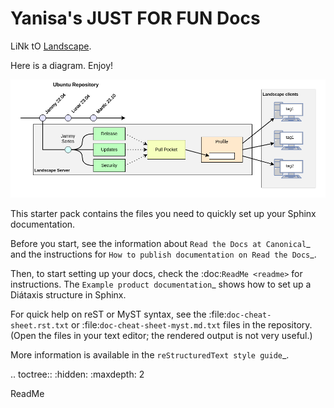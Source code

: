 Yanisa's JUST FOR FUN Docs
=============================

LiNk tO [Landscape]. 

Here is a diagram. Enjoy!

![Repo mirroring process diagram](/assets/process_diagram_repo_mirroring.png)

This starter pack contains the files you need to quickly set up your Sphinx documentation.

Before you start, see the information about `Read the Docs at Canonical`_ and the instructions for `How to publish documentation on Read the Docs`_.

Then, to start setting up your docs, check the :doc:`ReadMe <readme>` for instructions.
The `Example product documentation`_ shows how to set up a Diátaxis structure in Sphinx.

For quick help on reST or MyST syntax, see the :file:`doc-cheat-sheet.rst.txt` or :file:`doc-cheat-sheet-myst.md.txt` files in the repository.
(Open the files in your text editor; the rendered output is not very useful.)

More information is available in the `reStructuredText style guide`_.

.. toctree::
   :hidden:
   :maxdepth: 2

   ReadMe <readme>

<!-- LINKS -->

[Landscape]: https://ubuntu.com/landscape/docs